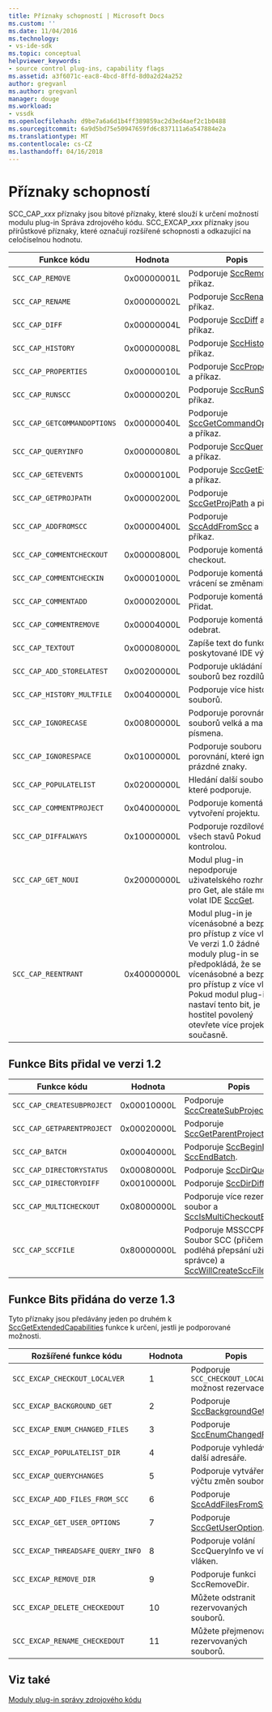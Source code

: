 ```yaml
---
title: Příznaky schopností | Microsoft Docs
ms.custom: ''
ms.date: 11/04/2016
ms.technology:
- vs-ide-sdk
ms.topic: conceptual
helpviewer_keywords:
- source control plug-ins, capability flags
ms.assetid: a3f6071c-eac8-4bcd-8ffd-8d0a2d24a252
author: gregvanl
ms.author: gregvanl
manager: douge
ms.workload:
- vssdk
ms.openlocfilehash: d9be7a6a6d1b4ff389859ac2d3ed4aef2c1b0488
ms.sourcegitcommit: 6a9d5bd75e50947659fd6c837111a6a547884e2a
ms.translationtype: MT
ms.contentlocale: cs-CZ
ms.lasthandoff: 04/16/2018
---
```

# <a name="capability-flags"></a>Příznaky schopností
SCC_CAP_*xxx* příznaky jsou bitové příznaky, které slouží k určení možností modulu plug-in Správa zdrojového kódu. SCC_EXCAP_*xxx* příznaky jsou přírůstkové příznaky, které označují rozšířené schopnosti a odkazující na celočíselnou hodnotu.  
  
|Funkce kódu|Hodnota|Popis|  
|---------------------|-----------|-----------------|  
|`SCC_CAP_REMOVE`|0x00000001L|Podporuje [SccRemove](../extensibility/sccremove-function.md) a příkaz.|  
|`SCC_CAP_RENAME`|0x00000002L|Podporuje [SccRename](../extensibility/sccrename-function.md) a příkaz.|  
|`SCC_CAP_DIFF`|0x00000004L|Podporuje [SccDiff](../extensibility/sccdiff-function.md) a příkaz.|  
|`SCC_CAP_HISTORY`|0x00000008L|Podporuje [SccHistory](../extensibility/scchistory-function.md) a příkaz.|  
|`SCC_CAP_PROPERTIES`|0x00000010L|Podporuje [SccProperties](../extensibility/sccproperties-function.md) a příkaz.|  
|`SCC_CAP_RUNSCC`|0x00000020L|Podporuje [SccRunScc](../extensibility/sccrunscc-function.md) a příkaz.|  
|`SCC_CAP_GETCOMMANDOPTIONS`|0x00000040L|Podporuje [SccGetCommandOptions](../extensibility/sccgetcommandoptions-function.md) a příkaz.|  
|`SCC_CAP_QUERYINFO`|0x00000080L|Podporuje [SccQueryInfo](../extensibility/sccqueryinfo-function.md) a příkaz.|  
|`SCC_CAP_GETEVENTS`|0x00000100L|Podporuje [SccGetEvents](../extensibility/sccgetevents-function.md) a příkaz.|  
|`SCC_CAP_GETPROJPATH`|0x00000200L|Podporuje [SccGetProjPath](../extensibility/sccgetprojpath-function.md) a příkaz.|  
|`SCC_CAP_ADDFROMSCC`|0x00000400L|Podporuje [SccAddFromScc](../extensibility/sccaddfromscc-function.md) a příkaz.|  
|`SCC_CAP_COMMENTCHECKOUT`|0x00000800L|Podporuje komentář na checkout.|  
|`SCC_CAP_COMMENTCHECKIN`|0x00001000L|Podporuje komentář na vrácení se změnami.|  
|`SCC_CAP_COMMENTADD`|0x00002000L|Podporuje komentář na Přidat.|  
|`SCC_CAP_COMMENTREMOVE`|0x00004000L|Podporuje komentář na odebrat.|  
|`SCC_CAP_TEXTOUT`|0x00008000L|Zapíše text do funkce poskytované IDE výstup.|  
|`SCC_CAP_ADD_STORELATEST`|0x00200000L|Podporuje ukládání souborů bez rozdílů.|  
|`SCC_CAP_HISTORY_MULTFILE`|0x00400000L|Podporuje více historie souborů.|  
|`SCC_CAP_IGNORECASE`|0x00800000L|Podporuje porovnání souborů velká a malá písmena.|  
|`SCC_CAP_IGNORESPACE`|0x01000000L|Podporuje souboru porovnání, které ignoruje prázdné znaky.|  
|`SCC_CAP_POPULATELIST`|0x02000000L|Hledání další soubory, které podporuje.|  
|`SCC_CAP_COMMENTPROJECT`|0x04000000L|Podporuje komentáře k vytvoření projektu.|  
|`SCC_CAP_DIFFALWAYS`|0x10000000L|Podporuje rozdílové ve všech stavů Pokud pod kontrolou.|  
|`SCC_CAP_GET_NOUI`|0x20000000L|Modul plug-in nepodporuje uživatelského rozhraní pro Get, ale stále může volat IDE [SccGet](../extensibility/sccget-function.md).|  
|`SCC_CAP_REENTRANT`|0x40000000L|Modul plug-in je vícenásobné a bezpečné pro přístup z více vláken. Ve verzi 1.0 žádné moduly plug-in se předpokládá, že se vícenásobné a bezpečné pro přístup z více vláken. Pokud modul plug-in 1.1 nastaví tento bit, je hostitel povolený otevřete více projektů současně.|  
  
## <a name="capability-bits-added-in-version-12"></a>Funkce Bits přidal ve verzi 1.2  
  
|Funkce kódu|Hodnota|Popis|  
|---------------------|-----------|-----------------|  
|`SCC_CAP_CREATESUBPROJECT`|0x00010000L|Podporuje [SccCreateSubProject](../extensibility/scccreatesubproject-function.md).|  
|`SCC_CAP_GETPARENTPROJECT`|0x00020000L|Podporuje [SccGetParentProjectPath](../extensibility/sccgetparentprojectpath-function.md).|  
|`SCC_CAP_BATCH`|0x00040000L|Podporuje [SccBeginBatch](../extensibility/sccbeginbatch-function.md) a [SccEndBatch](../extensibility/sccendbatch-function.md).|  
|`SCC_CAP_DIRECTORYSTATUS`|0x00080000L|Podporuje [SccDirQueryInfo](../extensibility/sccdirqueryinfo-function.md).|  
|`SCC_CAP_DIRECTORYDIFF`|0x00100000L|Podporuje [SccDirDiff](../extensibility/sccdirdiff-function.md).|  
|`SCC_CAP_MULTICHECKOUT`|0x08000000L|Podporuje více rezervace na soubor a [SccIsMultiCheckoutEnabled](../extensibility/sccismulticheckoutenabled-function.md).|  
|`SCC_CAP_SCCFILE`|0x80000000L|Podporuje MSSCCPRJ. Soubor SCC (přičemž podléhá přepsání uživatele a správce) a [SccWillCreateSccFile](../extensibility/sccwillcreatesccfile-function.md).|  
  
## <a name="capability-bits-added-in-version-13"></a>Funkce Bits přidána do verze 1.3  
 Tyto příznaky jsou předávány jeden po druhém k [SccGetExtendedCapabilities](../extensibility/sccgetextendedcapabilities-function.md) funkce k určení, jestli je podporované možnosti.  
  
|Rozšířené funkce kódu|Hodnota|Popis|  
|------------------------------|-----------|-----------------|  
|`SCC_EXCAP_CHECKOUT_LOCALVER`|1|Podporuje `SCC_CHECKOUT_LOCALVER` možnost rezervace.|  
|`SCC_EXCAP_BACKGROUND_GET`|2|Podporuje [SccBackgroundGet](../extensibility/sccbackgroundget-function.md).|  
|`SCC_EXCAP_ENUM_CHANGED_FILES`|3|Podporuje [SccEnumChangedFiles](../extensibility/sccenumchangedfiles-function.md).|  
|`SCC_EXCAP_POPULATELIST_DIR`|4|Podporuje vyhledávání další adresáře.|  
|`SCC_EXCAP_QUERYCHANGES`|5|Podporuje vytváření výčtu změn souborů.|  
|`SCC_EXCAP_ADD_FILES_FROM_SCC`|6|Podporuje [SccAddFilesFromSCC](../extensibility/sccaddfilesfromscc-function.md).|  
|`SCC_EXCAP_GET_USER_OPTIONS`|7|Podporuje [SccGetUserOption](../extensibility/sccgetuseroption-function.md).|  
|`SCC_EXCAP_THREADSAFE_QUERY_INFO`|8|Podporuje volání SccQueryInfo ve více vláken.|  
|`SCC_EXCAP_REMOVE_DIR`|9|Podporuje funkci SccRemoveDir.|  
|`SCC_EXCAP_DELETE_CHECKEDOUT`|10|Můžete odstranit rezervovaných souborů.|  
|`SCC_EXCAP_RENAME_CHECKEDOUT`|11|Můžete přejmenovat rezervovaných souborů.|  
  
## <a name="see-also"></a>Viz také  
 [Moduly plug-in správy zdrojového kódu](../extensibility/source-control-plug-ins.md)